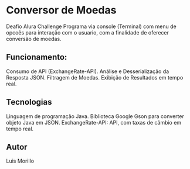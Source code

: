 # Conversor de Moedas
  Deafio Alura Challenge
  Programa via console (Terminal) com menu de opcoẽs para interação com o usuario,
  com a finalidade de oferecer conversão de moedas.

## Funcionamento:
  Consumo de API (ExchangeRate-API).
  Análise e Desserialização da Resposta JSON.
  Filtragem de Moedas.
  Exibição de Resultados em tempo real.

## Tecnologias
  Linguagem de programação Java.
  Biblioteca Google Gson para converter objeto Java em JSON.
  ExchangeRate-API: API, com taxas de câmbio em tempo real.
  
## Autor
  Luis Morillo
